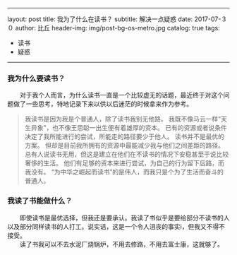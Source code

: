 ---
layout:     post
title:      我为了什么在读书？
subtitle:   解决一点疑惑
date:       2017-07-３０
author:     比丘
header-img: img/post-bg-os-metro.jpg
catalog: true
tags:
   - 读书
   - 疑惑
---- 
### 我为什么要读书？
　　对于我个人而言，为什么读书一直是一个比较虚无的话题，最近终于对这个问题做了一些思考，特地记录下来以供以后迷茫的时候拿来作为参考。  
>我读书是因为我是个普通人，除了读书我别无他路。
>我既不像马云一样“天生异象”，也不像王思聪一出生便有着雄厚的资本。
>已有的资源或者说条件决定了我所能进行的尝试，所能走的路径要少于他人。
>读书并不是最优的方案。
>但却是目前我所拥有的资源中最能减少我与他们之间差距的路径。
>总有人说读书无用，但这是建立在他们在不读书的情况下安稳甚至于说比较奢侈的生活。
>他们有足够的资本来进行尝试，为自己的行为留下后路，而我没有。
>“为中华之崛起而读书”的是伟人，而我只是个为了生活而奋斗的普通人。
  
### 我读了书能做什么？
　　即使读书是最优选择，但我还是要承认。我读了书似乎是要给部分不读书的人以及部分同样读书的人打工。说实话，这是一个令人沮丧的事实i，但我又不得不接受。  
　　读了书我可以不去水泥厂烧锅炉，不用去修路，不用去富士康，这就够了。
　　